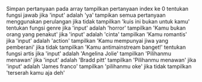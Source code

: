 Simpan pertanyaan pada array
tampilkan pertanyaan index ke 0
tentukan fungsi jawab
jika 'input' adalah 'ya'
tampikan semua pertanyaan menggunakan perulangan
jika tidak tampilkan 'kuis ini bukan untuk kamu'
tentukan fungsi genre
jika 'input' adalah 'horror'
tampilkan 'Kamu bukan orang yang penakut'
jika 'input' adalah 'cinta'
tampilkan 'Kamu romantis'
jika 'input' adalah 'action'
tampilkan 'Kamu mempunyai jiwa yang pemberani'
jika tidak tampilkan 'Kamu antimainstream banget!'
tentukan fungsi artis
jika 'input' adalah 'Angelina Jolie'
tampilkan 'Pilihanmu menawan'
jika 'input' adalah 'Bradd pitt'
tampilkan 'Pilihanmu menawan'
jika 'input' adalah 'James franco'
tampilkan 'pilihanmu oke'
jika tidak tampilkan 'terserah kamu aja deh'
